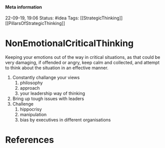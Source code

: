 #### Meta information
22-09-19, 19:06
Status: #idea
Tags: [[StrategicThinking]] [[PillarsOfStrategicThinking]]





# NonEmotionalCriticalThinking

Keeping your emotions out of the way in critical situations, as that could be very damaging, if offended or angry, keep calm and collected, and attempt to think about the situation in an effective manner.

1) Constantly challange your views
	1) philosophy
	2) approach
	3) your leadership way of thinking
2) Bring up tough issues with leaders
3) Challenge
	1) hippocrisy
	2) manipulation
	3) bias by executives in different organisations




# References
